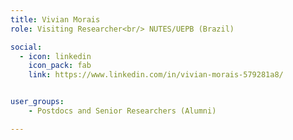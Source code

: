 ```yaml
---
title: Vivian Morais
role: Visiting Researcher<br/> NUTES/UEPB (Brazil)

social:
  - icon: linkedin
    icon_pack: fab
    link: https://www.linkedin.com/in/vivian-morais-579281a8/


user_groups:
    - Postdocs and Senior Researchers (Alumni)

---
```

